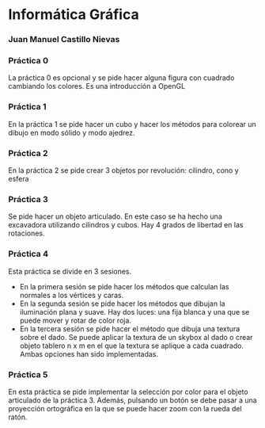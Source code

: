 # Informática Gráfica

### Juan Manuel Castillo Nievas

### Práctica 0

La práctica 0 es opcional y se pide hacer alguna figura con cuadrado cambiando los colores. Es una introducción a OpenGL

### Práctica 1

En la práctica 1 se pide hacer un cubo y hacer los métodos para colorear un dibujo en modo sólido y modo ajedrez.

### Práctica 2

En la práctica 2 se pide crear 3 objetos por revolución: cilindro, cono y esfera

### Práctica 3

Se pide hacer un objeto articulado. En este caso se ha hecho una excavadora utilizando cilindros y cubos. Hay 4 grados de libertad en las rotaciones.

### Práctica 4

Esta práctica se divide en 3 sesiones.
- En la primera sesión se pide hacer los métodos que calculan las normales a los vértices y caras.
- En la segunda sesión se pide hacer los métodos que dibujan la iluminación plana y suave. Hay dos luces: una fija blanca y una que se puede mover y rotar de color roja.
- En la tercera sesión se pide hacer el método que dibuja una textura sobre el dado. Se puede aplicar la textura de un skybox al dado o crear objeto tablero n x m en el que la textura se aplique a cada cuadrado. Ambas opciones han sido implementadas.

### Práctica 5

En esta práctica se pide implementar la selección por color para el objeto articulado de la práctica 3. Además, pulsando un botón se debe pasar a una proyección ortográfica en la que se puede hacer zoom con la rueda del ratón.
